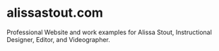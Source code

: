 # alissastout.com
Professional Website and work examples for Alissa Stout, Instructional Designer, Editor, and Videographer.
